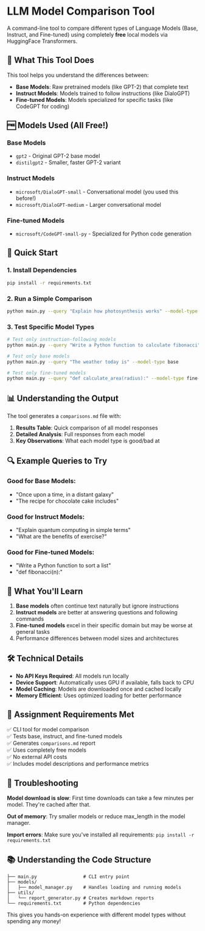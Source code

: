# LLM Model Comparison Tool

A command-line tool to compare different types of Language Models (Base, Instruct, and Fine-tuned) using completely **free** local models via HuggingFace Transformers.

## 🎯 What This Tool Does

This tool helps you understand the differences between:
- **Base Models**: Raw pretrained models (like GPT-2) that complete text
- **Instruct Models**: Models trained to follow instructions (like DialoGPT)  
- **Fine-tuned Models**: Models specialized for specific tasks (like CodeGPT for coding)

## 🆓 Models Used (All Free!)

### Base Models
- `gpt2` - Original GPT-2 base model
- `distilgpt2` - Smaller, faster GPT-2 variant

### Instruct Models  
- `microsoft/DialoGPT-small` - Conversational model (you used this before!)
- `microsoft/DialoGPT-medium` - Larger conversational model

### Fine-tuned Models
- `microsoft/CodeGPT-small-py` - Specialized for Python code generation

## 🚀 Quick Start

### 1. Install Dependencies
```bash
pip install -r requirements.txt
```

### 2. Run a Simple Comparison
```bash
python main.py --query "Explain how photosynthesis works" --model-type all
```

### 3. Test Specific Model Types
```bash
# Test only instruction-following models
python main.py --query "Write a Python function to calculate fibonacci" --model-type instruct

# Test only base models
python main.py --query "The weather today is" --model-type base

# Test only fine-tuned models
python main.py --query "def calculate_area(radius):" --model-type fine-tuned
```

## 📊 Understanding the Output

The tool generates a `comparisons.md` file with:

1. **Results Table**: Quick comparison of all model responses
2. **Detailed Analysis**: Full responses from each model
3. **Key Observations**: What each model type is good/bad at

## 🔍 Example Queries to Try

### Good for Base Models:
- "Once upon a time, in a distant galaxy"
- "The recipe for chocolate cake includes"

### Good for Instruct Models:
- "Explain quantum computing in simple terms"
- "What are the benefits of exercise?"

### Good for Fine-tuned Models:
- "Write a Python function to sort a list"
- "def fibonacci(n):"

## 🧠 What You'll Learn

1. **Base models** often continue text naturally but ignore instructions
2. **Instruct models** are better at answering questions and following commands
3. **Fine-tuned models** excel in their specific domain but may be worse at general tasks
4. Performance differences between model sizes and architectures

## 🛠 Technical Details

- **No API Keys Required**: All models run locally
- **Device Support**: Automatically uses GPU if available, falls back to CPU
- **Model Caching**: Models are downloaded once and cached locally
- **Memory Efficient**: Uses optimized loading for better performance

## 📝 Assignment Requirements Met

✅ CLI tool for model comparison  
✅ Tests base, instruct, and fine-tuned models  
✅ Generates `comparisons.md` report  
✅ Uses completely free models  
✅ No external API costs  
✅ Includes model descriptions and performance metrics  

## 🔧 Troubleshooting

**Model download is slow**: First time downloads can take a few minutes per model. They're cached after that.

**Out of memory**: Try smaller models or reduce max_length in the model manager.

**Import errors**: Make sure you've installed all requirements: `pip install -r requirements.txt`

## 📚 Understanding the Code Structure

```
├── main.py                 # CLI entry point
├── models/
│   ├── model_manager.py    # Handles loading and running models
├── utils/
│   └── report_generator.py # Creates markdown reports
└── requirements.txt        # Python dependencies
```

This gives you hands-on experience with different model types without spending any money! 